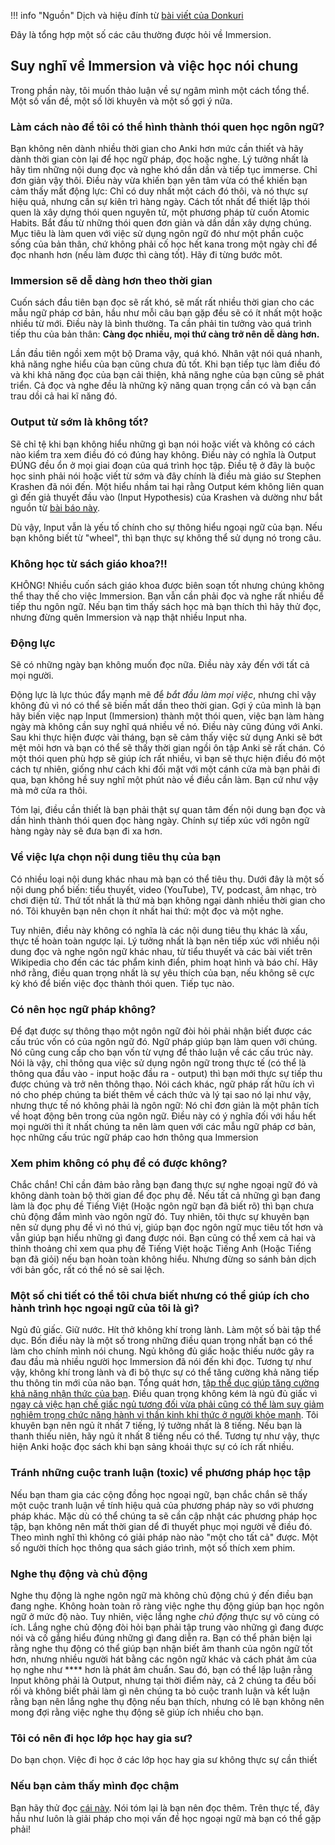 !!! info "Nguồn"
    Dịch và hiệu đính từ [bài viết của Donkuri](https://donkuri.github.io/learn-japanese/immersion/)

Đây là tổng hợp một số các câu thường được hỏi về Immersion.

## Suy nghĩ về Immersion và việc học nói chung

Trong phần này, tôi muốn thảo luận về sự ngâm mình một cách tổng thể. Một số vấn đề, một số lời khuyên và một số gợi ý nữa.

### Làm cách nào để tôi có thể hình thành thói quen học ngôn ngữ?

Bạn không nên dành nhiều thời gian cho Anki hơn mức cần thiết và hãy dành thời gian còn lại để học ngữ pháp, đọc hoặc nghe. Lý tưởng nhất là hãy tìm những nội dung đọc và nghe khó dần dần và tiếp tục immerse. Chỉ đơn giản vậy thôi. Điều này vừa khiến bạn yên tâm vừa có thể khiến bạn cảm thấy mất động lực: Chỉ có duy nhất một cách đó thôi, và nó thực sự hiệu quả, nhưng cần sự kiên trì hàng ngày. Cách tốt nhất để thiết lập thói quen là xây dựng thói quen nguyên tử, một phương pháp từ cuốn Atomic Habits. Bắt đầu từ những thói quen đơn giản và dần dần xây dựng chúng. Mục tiêu là làm quen với việc sử dụng ngôn ngữ đó như một phần cuộc sống của bản thân, chứ không phải cố học hết kana trong một ngày chỉ để đọc nhanh hơn (nếu làm được thì càng tốt). Hãy đi từng bước môt.

### Immersion sẽ dễ dàng hơn theo thời gian

Cuốn sách đầu tiên bạn đọc sẽ rất khó, sẽ mất rất nhiều thời gian cho các mẫu ngữ pháp cơ bản, hầu như mỗi câu bạn gặp đều sẽ có ít nhất một hoặc nhiều từ mới. Điều này là bình thường. Ta cần phải tin tưởng vào quá trình tiếp thu của bản thân: **Càng đọc nhiều, mọi thứ càng trở nên dễ dàng hơn.**

Lần đầu tiên ngồi xem một bộ Drama vậy, quá khó. Nhân vật nói quá nhanh, khả năng nghe hiểu của bạn cũng chưa đủ tốt. Khi bạn tiếp tục làm điều đó và khi khả năng đọc của bạn cải thiện, khả năng nghe của bạn cũng sẽ phát triển. Cả đọc và nghe đều là những kỹ năng quan trọng cần có và bạn cần trau dồi cả hai kĩ năng đó.

### Output từ sớm là không tốt?

Sẽ chỉ tệ khi bạn không hiểu những gì bạn nói hoặc viết và không có cách nào kiểm tra xem điều đó có đúng hay không. Điều này có nghĩa là Output ĐÚNG đều ổn ở mọi giai đoạn của quá trình học tập. Điều tệ ở đây là buộc học sinh phải nói hoặc viết từ sớm và đây chính là điều mà giáo sư Stephen Krashen đã nói đến. Một hiểu nhầm tai hại rằng Output kém không liên quan gì đến giả thuyết đầu vào (Input Hypothesis) của Krashen và dường như bắt nguồn từ [bài báo này](https://www.antimoon.com/how/mistakes-damage.htm). 

Dù vậy, Input vẫn là yếu tố chính cho sự thông hiểu ngoại ngữ của bạn. Nếu bạn không biết từ "wheel", thì bạn thực sự không thể sử dụng nó trong câu.

### Không học từ sách giáo khoa?!!

KHÔNG! Nhiều cuốn sách giáo khoa được biên soạn tốt nhưng chúng không thể thay thế cho việc Immersion. Bạn vẫn cần phải đọc và nghe rất nhiều để tiếp thu ngôn ngữ. Nếu bạn tìm thấy sách học mà bạn thích thì hãy thử đọc, nhưng đừng quên Immersion và nạp thật nhiều Input nha.

### Động lực

Sẽ có những ngày bạn không muốn đọc nữa. Điều này xảy đến với tất cả mọi người. 

Động lực là lực thúc đẩy mạnh mẽ để _bắt đầu làm mọi việc_, nhưng chỉ vậy không đủ vì nó có thể sẽ biến mất dần theo thời gian. Gợi ý của mình là bạn hãy biến việc nạp Input (Immersion) thành một thói quen, việc bạn làm hàng ngày mà không cần suy nghĩ quá nhiều về nó. Điều này cũng đúng với Anki. Sau khi thực hiện được vài tháng, bạn sẽ cảm thấy việc sử dụng Anki sẽ bớt mệt mỏi hơn và bạn có thể sẽ thấy thời gian ngồi ôn tập Anki sẽ rất chán. Có một thói quen phù hợp sẽ giúp ích rất nhiều, vì bạn sẽ thực hiện điều đó một cách tự nhiên, giống như cách khi đối mặt với một cánh cửa mà bạn phải đi qua, bạn không hề suy nghĩ một phút nào về điều cần làm. Bạn cứ như vậy mà mở cửa ra thôi.

Tóm lại, điều cần thiết là bạn phải thật sự quan tâm đến nội dung bạn đọc và dần hình thành thói quen đọc hàng ngày. Chính sự tiếp xúc với ngôn ngữ hàng ngày này sẽ đưa bạn đi xa hơn.

### Về việc lựa chọn nội dung tiêu thụ của bạn

Có nhiều loại nội dung khác nhau mà bạn có thể tiêu thụ. Dưới đây là một số nội dung phổ biến: tiểu thuyết, video (YouTube), TV, podcast, âm nhạc, trò chơi điện tử. Thứ tốt nhất là thứ mà bạn không ngại dành nhiều thời gian cho nó. Tôi khuyên bạn nên chọn ít nhất hai thứ: một đọc và một nghe.

Tuy nhiên, điều này không có nghĩa là các nội dung tiêu thụ khác là xấu, thực tế hoàn toàn ngược lại. Lý tưởng nhất là bạn nên tiếp xúc với nhiều nội dung đọc và nghe ngôn ngữ khác nhau, từ tiểu thuyết và các bài viết trên Wikipedia cho đến các tác phẩm kinh điển, phim hoạt hình và báo chí. Hãy nhớ rằng, điều quan trọng nhất là sự yêu thích của bạn, nếu không sẽ cực kỳ khó để biến việc đọc thành thói quen. Tiếp tục nào.

### Có nên học ngữ pháp không?

Để đạt được sự thông thạo một ngôn ngữ đòi hỏi phải nhận biết được các cấu trúc vốn có của ngôn ngữ đó. Ngữ pháp giúp bạn làm quen với chúng. Nó cũng cung cấp cho bạn vốn từ vựng để thảo luận về các cấu trúc này. Nói là vậy, chỉ thông qua việc sử dụng ngôn ngữ trong thực tế (có thể là thông qua đầu vào - input hoặc đầu ra - output) thì bạn mới thực sự tiếp thu được chúng và trở nên thông thạo. Nói cách khác, ngữ pháp rất hữu ích vì nó cho phép chúng ta biết thêm về cách thức và lý tại sao nó lại như vậy, nhưng thực tế nó không phải là ngôn ngữ: Nó chỉ đơn giản là một phân tích về hoạt động bên trong của ngôn ngữ. Điều này có ý nghĩa đối với hầu hết mọi người thì ít nhất chúng ta nên làm quen với các mẫu ngữ pháp cơ bản, học những cấu trúc ngữ pháp cao hơn thông qua Immersion

### Xem phim không có phụ đề có được không?

Chắc chắn! Chỉ cần đảm bảo rằng bạn đang thực sự nghe ngoại ngữ đó và không dành toàn bộ thời gian để đọc phụ đề. Nếu tất cả những gì bạn đang làm là đọc phụ đề Tiếng Việt (Hoặc ngôn ngữ bạn đã biết rõ) thì bạn chưa chủ động đắm mình vào ngôn ngữ đó. Tuy nhiên, tôi thực sự khuyên bạn nên sử dụng phụ đề vì nó thú vị, giúp bạn đọc ngôn ngữ mục tiêu tốt hơn và vẫn giúp bạn hiểu những gì đang được nói. Bạn cũng có thể xem cả hai và thỉnh thoảng chỉ xem qua phụ đề Tiếng Việt hoặc Tiếng Anh (Hoặc Tiếng bạn đã giỏi) nếu bạn hoàn toàn không hiểu. Nhưng đừng so sánh bản dịch với bản gốc, rất có thể nó sẽ sai lệch.

### Một số chi tiết có thể tôi chưa biết nhưng có thể giúp ích cho hành trình học ngoại ngữ của tôi là gì?

Ngủ đủ giấc. Giữ nước. Hít thở không khí trong lành. Làm một số bài tập thể dục. Bốn điều này là một số trong những điều quan trọng nhất bạn có thể làm cho chính mình nói chung. Ngủ không đủ giấc hoặc thiếu nước gây ra đau đầu mà nhiều người học Immersion đã nói đến khi đọc. Tương tự như vậy, không khí trong lành và đi bộ thực sự có thể tăng cường khả năng tiếp thu thông tin mới của não bạn. Tổng quát hơn, [tập thể dục giúp tăng cường khả năng nhận thức của bạn](https://pubmed.ncbi.nlm.nih.gov/28666827/). Điều quan trọng không kém là ngủ đủ giấc vì [ngay cả việc hạn chế giấc ngủ tương đối vừa phải cũng có thể làm suy giảm nghiêm trọng chức năng hành vi thần kinh khi thức ở người khỏe mạnh](https://pubmed.ncbi.nlm.nih.gov/12683469/). Tôi khuyên bạn nên ngủ ít nhất 7 tiếng, lý tưởng nhất là 8 tiếng. Nếu bạn là thanh thiếu niên, hãy ngủ ít nhất 8 tiếng nếu có thể. Tương tự như vậy, thực hiện Anki hoặc đọc sách khi bạn sảng khoái thực sự có ích rất nhiều.

### Tránh những cuộc tranh luận (toxic) về phương pháp học tập

Nếu bạn tham gia các cộng đồng học ngoại ngữ, bạn chắc chắn sẽ thấy một cuộc tranh luận về tính hiệu quả của phương pháp này so với phương pháp khác. Mặc dù có thể chúng ta sẽ cần cập nhật các phương pháp học tập, bạn không nên mất thời gian dể đi thuyết phục mọi người về điều đó. Theo mình nghĩ thì không có giải pháp nào nào "một cho tất cả" được. Một số người thích học thông qua sách giáo trình, một số thích xem phim.  


### Nghe thụ động và chủ động

Nghe thụ động là nghe ngôn ngữ mà không chủ động chú ý đến điều bạn đang nghe. Không hoàn toàn rõ ràng việc nghe thụ động giúp bạn học ngôn ngữ ở mức độ nào. Tuy nhiên, việc lắng nghe _chủ động_ thực sự vô cùng có ích. Lắng nghe chủ động đòi hỏi bạn phải tập trung vào những gì đang được nói và cố gắng hiểu đúng những gì đang diễn ra. Bạn có thể phản biện lại rằng nghe thụ động có thể giúp bạn nhận biết âm thanh của ngôn ngữ tốt hơn, nhưng nhiều người hát bằng các ngôn ngữ khác và cách phát âm của họ nghe như **** hơn là phát âm chuẩn. Sau đó, bạn có thể lập luận rằng Input không phải là Output, nhưng tại thời điểm này, cả 2 chúng ta đều bối rối và không biết phải làm gì nên chúng ta bỏ cuộc tranh luận và kết luận rằng bạn nên lắng nghe thụ động nếu bạn thích, nhưng có lẽ bạn không nên mong đợi rằng việc nghe thụ động sẽ giúp ích nhiều cho bạn.

### Tôi có nên đi học lớp học hay gia sư?

Do bạn chọn. Việc đi học ở các lớp học hay gia sư không thực sự cần thiết

### Nếu bạn cảm thấy mình đọc chậm

Bạn hãy thử đọc [cái này](https://learnjapanese.moe/readingtips/#reading-speed-tips-and-tricks). Nói tóm lại là bạn nên đọc thêm. Trên thực tế, đây hầu như luôn là giải pháp cho mọi vấn đề học ngoại ngữ mà bạn có thể gặp phải!

